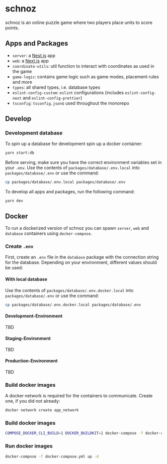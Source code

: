 # schnoz

schnoz is an online puzzle game where two players place units to score points.

## Apps and Packages

- `server`: a [Nest.js](https://nestjs.com/) app
- `web`: a [Next.js](https://nextjs.org/) app
- `coordinate-utils`: util function to interact with coordinates as used in the game
- `game-logic`: contains game logic such as game modes, placement rules and more
- `types`: all shared types, i.e. database types
- `eslint-config-custom`: `eslint` configurations (includes `eslint-config-next` and `eslint-config-prettier`)
- `tsconfig`: `tsconfig.json`s used throughout the monorepo

## Develop

### Development database
To spin up a database for development spin up a docker container:

```sh
yarn start:db
```

Before serving, make sure you have the correct environment variables set in your `.env`. Use the contents of `packages/database/.env.local` into `packages/database/.env` or use the command:

```sh
cp packages/database/.env.local packages/database/.env
```

To develop all apps and packages, run the following command:

```
yarn dev
```


## Docker
To run a dockerized version of schnoz you can spawn `server`, `web` and `database` containers using `docker-compose`.

### Create `.env`
First, create an `.env` file in the `database` package with the connection string for the database. Depending on your environment, different values should be used:

#### With local database
Use the contents of `packages/database/.env.docker.local` into `packages/database/.env` or use the command:

```sh
cp packages/database/.env.docker.local packages/database/.env
```

#### Development-Environment
TBD

#### Staging-Environment
TBD

#### Production-Environment
TBD

### Build docker images
A docker network is required for the containers to communicate. Create one, if you did not already:

```sh
docker network create app_network
```

### Build docker images
```sh
COMPOSE_DOCKER_CLI_BUILD=1 DOCKER_BUILDKIT=1 docker-compose -f docker-compose.yml build
```

### Run docker images

```sh
docker-compose -f docker-compose.yml up -d
```

